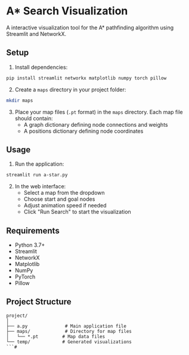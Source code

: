 # A* Search Visualization

A interactive visualization tool for the A* pathfinding algorithm using Streamlit and NetworkX.

## Setup

1. Install dependencies:
```bash
pip install streamlit networkx matplotlib numpy torch pillow
```
2. Create a `maps` directory in your project folder:
```bash
mkdir maps
```
3. Place your map files (`.pt` format) in the `maps` directory. Each map file should contain:
   - A graph dictionary defining node connections and weights
   - A positions dictionary defining node coordinates

## Usage

1. Run the application:
```bash
streamlit run a-star.py
```
2. In the web interface:
   - Select a map from the dropdown
   - Choose start and goal nodes
   - Adjust animation speed if needed
   - Click "Run Search" to start the visualization

## Requirements

- Python 3.7+
- Streamlit
- NetworkX
- Matplotlib
- NumPy
- PyTorch
- Pillow

## Project Structure

```
project/
│
├── a.py              # Main application file
├── maps/             # Directory for map files
│   └── *.pt         # Map data files
└── temp/            # Generated visualizations
```#
